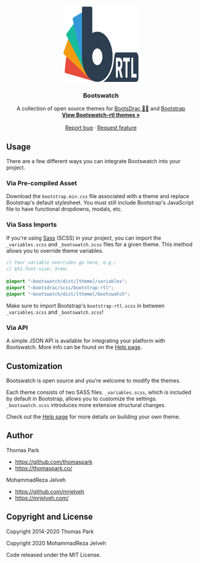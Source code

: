 <p align="center">
  <img width="200" height="200" src="./docs/_assets/img/logo-dark.svg">
</p>

<h3 align="center">Bootswatch</h3>

<p align="center">
  A collection of open source themes for <a href="https://mrjelveh.github.io/BootsDrac/">BootsDrac 🧛‍♂️</a> and <a href="https://getbootstrap.com/">Bootstrap</a>
  <br>
  <a href="https://mrjelveh.github.io/bootswatch-rtl"><strong>View Bootswatch-rtl themes »</strong></a>
  <br>
  <br>
  <a href="https://github.com/mrjelveh/bootswatch-rtl/issues/new">Report bug</a>
  ·
  <a href="https://github.com/mrjelveh/bootswatch-rtl/issues/new">Request feature</a>

</p>

## Usage

There are a few different ways you can integrate Bootswatch into your project.

### Via Pre-compiled Asset

Download the `bootstrap.min.css` file associated with a theme and replace
Bootstrap's default stylesheet. You must still include Bootstrap's JavaScript
file to have functional dropdowns, modals, etc.


### Via Sass Imports

If you're using [Sass](https://sass-lang.com/) (SCSS) in your project, you can
import the `_variables.scss` and `_bootswatch.scss` files for a given theme.
This method allows you to override theme variables.

```scss
// Your variable overrides go here, e.g.:
// $h1-font-size: 3rem;

@import "~bootswatch/dist/[theme]/variables";
@import "~bootsdrac/scss/bootstrap-rtl";
@import "~bootswatch/dist/[theme]/bootswatch";
```

Make sure to import Bootstrap's `bootstrap-rtl.scss` in between `_variables.scss`
and `_bootswatch.scss`!


### Via API

A simple JSON API is available for integrating your platform with Bootswatch.
More info can be found on the [Help page](https://mrjelveh.github.io/bootswatch-rtl/help/#api).


## Customization

Bootswatch is open source and you’re welcome to modify the themes.

Each theme consists of two SASS files. `_variables.scss`, which is included by default in Bootstrap, allows you to customize the settings. `_bootswatch.scss` introduces more extensive structural changes.

Check out the [Help page](https://mrjelveh.github.io/bootswatch-rtl/help/#customization) for more details on building your own theme.



## Author

Thomas Park

* <https://github.com/thomaspark>
* <https://thomaspark.co/>

MohammadReza Jelveh

* <https://github.com/mrjelveh>
* <https://mrjelveh.com/>



## Copyright and License


Copyright 2014-2020 Thomas Park

Copyright 2020 MohammadReza Jelveh

Code released under the MIT License.
